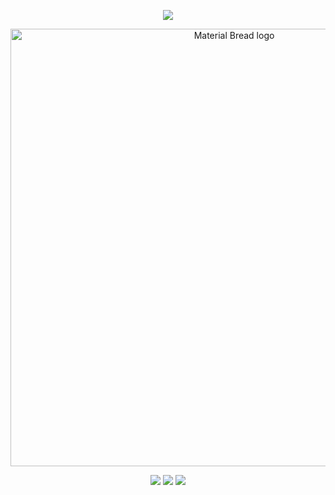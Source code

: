 <div align="center">
  
  ![](https://komarev.com/ghpvc/?username=atervir&color=476ca6)
<p align="center">
    <img width="700" src="https://files.catbox.moe/i2vcf5.png" alt="Material Bread logo">
</p>

[![](https://files.catbox.moe/5p9umi.png)](https://rentry.co/atervir)
[![](https://files.catbox.moe/310i4f.png)](https://atervir.atabook.org/)
[![](https://files.catbox.moe/dwvfgr.png)](https://pronouns.cc/@atervir)

